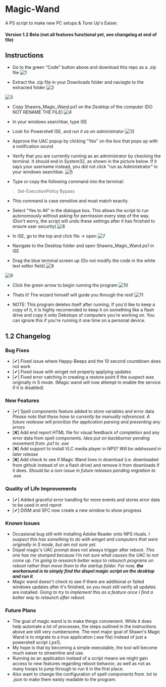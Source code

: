 # Magic-Wand
A PS script to make new PC setups &amp; Tune Up's Eaiser.

#### Version 1.2 Beta (not all features functional yet, see changelog at end of file)



## Instructions
- Go to the green "Code" button above and download this repo as a .zip file
![1](https://user-images.githubusercontent.com/10052698/204049058-98bc26ae-b44e-4851-8a7f-6ce904b9bc19.PNG)

- Extract the .zip file in your Downloads folder and naviagte to the extracted folder
![2](https://user-images.githubusercontent.com/10052698/204050172-8fb97cda-79a7-4eed-948a-65393bdf7cad.PNG)

![3](https://user-images.githubusercontent.com/10052698/204050201-e224cf28-3ac8-40e0-acbb-12fe5e08c846.PNG)



- Copy Shawns_Magic_Wand.ps1 on the *Desktop* of the computer (DO NOT RENAME THE FILE)
![4](https://user-images.githubusercontent.com/10052698/204050241-db9bf90f-e786-4af1-b691-84bb45d6e824.PNG)


- In your windows searchbar, type ISE
- Look for Powershell ISE, and *run it as an administrator*
![12](https://user-images.githubusercontent.com/10052698/204050376-9f214940-fa4c-42d5-9b9a-12ac79546fb4.png)


- Approve the UAC popup by clicking "Yes" on the box that pops up with a notification sound

- Verify that you are currently running as an administrator by checking the terminal. It should end in System32, as shown in the picture below. If it says your username instead, you did not click "run as Administrator" in your windows searchbar.
![5](https://user-images.githubusercontent.com/10052698/204050602-ac79aa4b-f34a-45fb-9166-59bbb1c83681.PNG)



- Type or copy the following command into the terminal:

 > Set-ExecutionPolicy Bypass
 
 - This command is case sensitive and must match exactly. 



- Select "Yes to All" in the dialogue box. This allows the script to run autonomously without asking for permission every step of the way. (Don't worry, the script will undo these settings after it has finished to ensure user security)
![6](https://user-images.githubusercontent.com/10052698/204050768-d30b9b90-90ae-4a60-ae73-72fe4f2a3ef3.PNG)

- In ISE, go to the top and click file -> open
![7](https://user-images.githubusercontent.com/10052698/204050776-d67a0e52-03b0-45d5-b091-fe5de5ee6606.png)

- Navigate to the Desktop folder and open Shawns_Magic_Wand.ps1 in ISE
- Drag the blue terminal screen up (Do not modify the code in the white text editor field)
![8](https://user-images.githubusercontent.com/10052698/204050793-8d7ab9c1-1261-487c-bff9-3fe031c7fb4a.PNG)

![9](https://user-images.githubusercontent.com/10052698/204050810-bf15447f-9ff8-4c2f-b9ee-b898e46ecd1b.PNG)

- Click the green arrow to begin running the program
![10](https://user-images.githubusercontent.com/10052698/204050832-a82b7d16-23ed-466c-bf14-f15eb9003752.PNG)


- Thats it! The wizard himself will guide you through the rest!
![11](https://user-images.githubusercontent.com/10052698/204050843-bd7fe221-5e5c-4abc-a499-d64a8a3c5947.PNG)


- NOTE: This program deletes itself after running. If you'd like to keep a copy of it, it is highly recomended to keep it on something like a flash drive and copy it onto Dekstops of computers you're working on. You can ignore this if you're running it one time on a personal device.


## 1.2 Changelog

### Bug Fixes
- [✔] Fixed issue where Happy-Beeps and the 10 second countdown does not work
- [✔] Fixed issue with winget not properly applying updates
- [✔] Fixed error catching in creating a restore point if the suspect was originally in S mode. (Magic wand will now attempt to enable the service if it is disabled)

### New Features
- [✔] Spell components feature added to store variables and error data
  <i> Please note that these have to currently be manually referenced. A future realease will prioritize the application parsing and presenting any errors </i>
- [❌] Add end report HTML file for visual feedback of completion and any error data from spell components.
<i>Idea put on backburner pending movement from .ps1 to .exe</i>
- [❌] Add support to install VLC media player in NPS?
 <i> Will be addressed in later release </i>
- [❌] Add check to see if Magic Wand lives in download (i.e. downloaded from github instead of on a flash drive) and remove it from downloads if it does.
 <i>Should be a non-issue in future releases pending migration to .exe.</i>

### Quality of Life Improvements
- [✔] Added graceful error handling for more events and stores error data to be used in end reprot
- [✔] DISM and SFC now create a new window to show progress

### Known Issues
- Occasional bug still with installing Adobe Reader onto NPS rituals.
  <i> I suspect this has something to do with winget and computers that were originally in S mode, but am not sure yet. </i>
- Dispel magic's UAC prompt does not always trigger after reboot.
  <i> This one has me stumped because I'm not sure what causes the UAC to not come up. I'm going to research better ways to relaunch programs on reboot rather than move them to the startup folder. For now, <b>the workaround is to simply find the dispel magic script on the desktop and run it</b>.</i>
- Magic wand doesn't check to see if there are additional or failed windows updates after it's finished, so you must still verify all updates are installed.
  <i>Going to try to implement this as a feature once I find a better way to relaunch after reboot.</i>

### Future Plans
- The goal of magic wand is to make things convienient. While it does help automate a lot of processes, the steps outlined in the instructions above are still very cumbersome. The next major goal of Shawn's Magic Wand is to migrate to a true application (.exe file) instead of just a powershell script (.ps1).
- My hope is that by becoming a simple executable, the tool will become much eaiser to streamline and use.
- Running as an application instead of a script means we might gain access to new features regarding reboot behavior, as well as not as many hoops to jump through to run it in the first place.
- Also want to change the configuration of spell components from .txt to .json to make them eaisly readable to the program.
